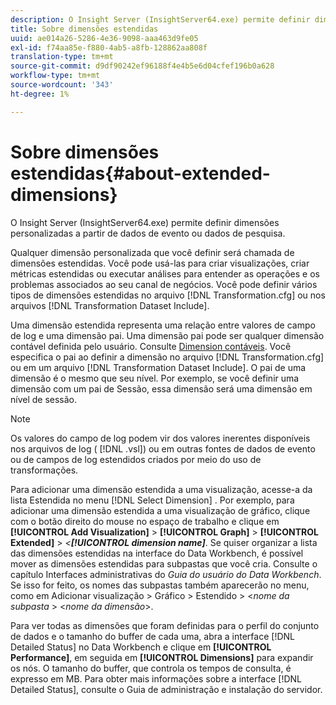 ```yaml
---
description: O Insight Server (InsightServer64.exe) permite definir dimensões personalizadas a partir de dados de evento ou dados de pesquisa.
title: Sobre dimensões estendidas
uuid: ae014a26-5286-4e36-9098-aaa463d9fe05
exl-id: f74aa85e-f880-4ab5-a8fb-128862aa808f
translation-type: tm+mt
source-git-commit: d9df90242ef96188f4e4b5e6d04cfef196b0a628
workflow-type: tm+mt
source-wordcount: '343'
ht-degree: 1%

---
```


# Sobre dimensões estendidas{#about-extended-dimensions}

O Insight Server (InsightServer64.exe) permite definir dimensões personalizadas a partir de dados de evento ou dados de pesquisa.

Qualquer dimensão personalizada que você definir será chamada de dimensões estendidas. Você pode usá-las para criar visualizações, criar métricas estendidas ou executar análises para entender as operações e os problemas associados ao seu canal de negócios. Você pode definir vários tipos de dimensões estendidas no arquivo [!DNL Transformation.cfg] ou nos arquivos [!DNL Transformation Dataset Include].

Uma dimensão estendida representa uma relação entre valores de campo de log e uma dimensão pai. Uma dimensão pai pode ser qualquer dimensão contável definida pelo usuário. Consulte [Dimension contáveis](../../../home/c-dataset-const-proc/c-ex-dim/c-types-ex-dim/c-count-dim.md#concept-f28b633419494e7bbc510012dbfcc6f8). Você especifica o pai ao definir a dimensão no arquivo [!DNL Transformation.cfg] ou em um arquivo [!DNL Transformation Dataset Include]. O pai de uma dimensão é o mesmo que seu nível. Por exemplo, se você definir uma dimensão com um pai de Sessão, essa dimensão será uma dimensão em nível de sessão.

>[!NOTE]
>
>Os valores do campo de log podem vir dos valores inerentes disponíveis nos arquivos de log ( [!DNL .vsl]) ou em outras fontes de dados de evento ou de campos de log estendidos criados por meio do uso de transformações.

Para adicionar uma dimensão estendida a uma visualização, acesse-a da lista Estendida no menu [!DNL Select Dimension] . Por exemplo, para adicionar uma dimensão estendida a uma visualização de gráfico, clique com o botão direito do mouse no espaço de trabalho e clique em **[!UICONTROL Add Visualization]** > **[!UICONTROL Graph]** > **[!UICONTROL Extended]** > *&lt;**[!UICONTROL dimension name]***. Se quiser organizar a lista das dimensões estendidas na interface do Data Workbench, é possível mover as dimensões estendidas para subpastas que você cria. Consulte o capítulo Interfaces administrativas do *Guia do usuário do Data Workbench*. Se isso for feito, os nomes das subpastas também aparecerão no menu, como em Adicionar visualização > Gráfico > Estendido > &lt;*nome da subpasta* > &lt;*nome da dimensão*>.

Para ver todas as dimensões que foram definidas para o perfil do conjunto de dados e o tamanho do buffer de cada uma, abra a interface [!DNL Detailed Status] no Data Workbench e clique em **[!UICONTROL Performance]**, em seguida em **[!UICONTROL Dimensions]** para expandir os nós. O tamanho do buffer, que controla os tempos de consulta, é expresso em MB. Para obter mais informações sobre a interface [!DNL Detailed Status], consulte o Guia de administração e instalação do servidor.
